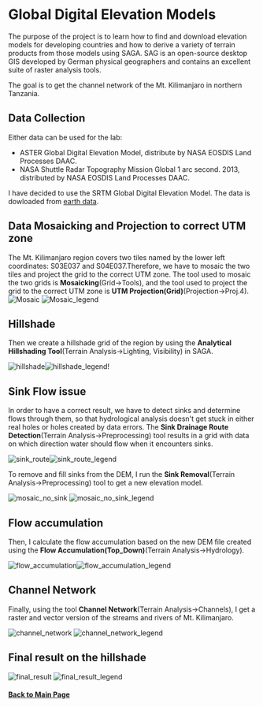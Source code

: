# Global Digital Elevation Models
The purpose of the project is to learn how to find and download elevation models for developing countries and how to derive a variety of
terrain products from those models using SAGA. SAG is an open-source desktop GIS developed by German physical geographers and contains an
excellent suite of raster analysis tools. 

The goal is to get the channel network of the Mt. Kilimanjaro in northern Tanzania.

## Data Collection
Either data can be used for the lab:
- ASTER Global Digital Elevation Model, distribute by NASA EOSDIS Land Processes DAAC.
- NASA Shuttle Radar Topography Mission Global 1 arc second. 2013, distributed by NASA EOSDIS Land Processes DAAC.

I have decided to use the SRTM Global Digital Elevation Model.
The data is dowloaded from [earth data](https://earthdata.nasa.gov/).

## Data Mosaicking and Projection to correct UTM zone
The Mt. Kilimanjaro region covers two tiles named by the lower left coordinates: S03E037 and S04E037.Therefore, we have to mosaic the two tiles and project the grid to the correct UTM zone. The tool used to mosaic the two grids is **Mosaicking**(Grid->Tools), and the tool used to project the grid to the correct UTM zone is **UTM Projection(Grid)**(Projection->Proj.4).
![Mosaic](https://user-images.githubusercontent.com/25497706/65726998-7aad6680-e084-11e9-8837-2cf7d928a587.png)
![Mosaic_legend](https://user-images.githubusercontent.com/25497706/65727000-7bde9380-e084-11e9-8e5e-82cd04ffecc7.png)

## Hillshade
Then we create a hillshade grid of the region by using the **Analytical Hillshading Tool**(Terrain Analysis->Lighting, Visibility) in SAGA.

![hillshade](https://user-images.githubusercontent.com/25497706/65726784-e17e5000-e083-11e9-8d36-1e3704e23a2f.png)![hillshade_legend](https://user-images.githubusercontent.com/25497706/65726783-e0e5b980-e083-11e9-8afb-1443710456cf.png)!

## Sink Flow issue
In order to have a correct result, we have to detect sinks and determine flows through them, so that hydrological analysis doesn't get stuck in either real holes or holes created by data errors. The **Sink Drainage Route Detection**(Terrain Analysis->Preprocessing) tool results in a grid with data on which direction water should flow when it encounters sinks. 

![sink_route](https://user-images.githubusercontent.com/25497706/65726839-0bd00d80-e084-11e9-9064-2d666c44dc5e.png)![sink_route_legend](https://user-images.githubusercontent.com/25497706/65726841-0d013a80-e084-11e9-83ab-4dc36b890c0b.png)

To remove and fill sinks from the DEM, I run the **Sink Removal**(Terrain Analysis->Preprocessing) tool to get a new elevation model. 

![mosaic_no_sink](https://user-images.githubusercontent.com/25497706/65726865-1b4f5680-e084-11e9-834b-ff18230dcb71.png)
![mosaic_no_sink_legend](https://user-images.githubusercontent.com/25497706/65726868-1c808380-e084-11e9-976b-3b6cb79abc10.png)

## Flow accumulation
Then, I calculate the flow accumulation based on the new DEM file created using the **Flow Accumulation(Top_Down)**(Terrain Analysis->Hydrology).


![flow_accumulation](https://user-images.githubusercontent.com/25497706/65726913-3b7f1580-e084-11e9-85a7-83157dd360f6.png)![flow_accumulation_legend](https://user-images.githubusercontent.com/25497706/65726915-3cb04280-e084-11e9-94e6-1a229b5d7970.png)

## Channel Network
Finally, using the tool **Channel Network**(Terrain Analysis->Channels), I get a raster and vector version of the streams and rivers of Mt. Kilimanjaro. 

![channel_network](https://user-images.githubusercontent.com/25497706/65726947-52be0300-e084-11e9-9333-d8b671beeb90.png)
![channel_network_legend](https://user-images.githubusercontent.com/25497706/65726948-53569980-e084-11e9-99bb-8a8c83283c8a.png)


## Final result on the hillshade
![final_result](https://user-images.githubusercontent.com/25497706/65726965-623d4c00-e084-11e9-9e29-8a0c403d6cf5.png)
![final_result_legend](https://user-images.githubusercontent.com/25497706/65726966-623d4c00-e084-11e9-9e0e-4cb96aa0be72.png)

#### [Back to Main Page](../index.md)


